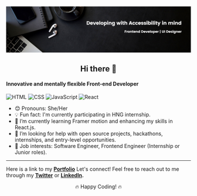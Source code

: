 ![My Image](github-banner.png)

## <h2 align="center">Hi there 👋</h2>

#### Innovative and mentally flexible Front-end Developer
![HTML](https://img.shields.io/badge/HTML-5E5E5E?style=for-the-badge&logo=html5&logoColor=E34F26)
![CSS](https://img.shields.io/badge/CSS-5E5E5E?style=for-the-badge&logo=css3&logoColor=1572B6)
![JavaScript](https://img.shields.io/badge/JavaScript-5E5E5E?style=for-the-badge&logo=javascript&logoColor=F7DF1E)
![React](https://img.shields.io/badge/React-5E5E5E?style=for-the-badge&logo=react&logoColor=61DAFB)


- 😊 Pronouns: She/Her
- 💡 Fun fact: I'm currently participating in HNG internship.
- 🌱 I’m currently learning Framer motion and enhancing my skills in React.js.
- 🤔 I’m looking for help with open source projects, hackathons, internships, and entry-level opportunities.
- 💼 Job interests: Software Engineer, Frontend Engineer (Internship or Junior roles).

---

Here is a link to my **[Portfolio](https://mag-portfolio-udoka-s-projects.vercel.app/)**
Let's connect! Feel free to reach out to me through my **[Twitter](https://twitter.com/mag_daleneeee)** or **[LinkedIn](https://www.linkedin.com/in/udoka-ineh/).**


<p align="center">
  🔥 Happy Coding! 🔥
</p>
